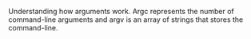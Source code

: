 Understanding how arguments work.
Argc represents the number of command-line arguments and argv is an array of strings that stores the command-line.
